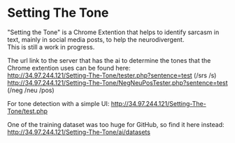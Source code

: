 # Setting The Tone
"Setting the Tone" is a Chrome Extention that helps to identify sarcasm in text, mainly in social media posts, to help the neurodivergent. <br>
This is still a work in progress. <br>

The url link to the server that has the ai to determine the tones that the Chrome extention uses can be found here: <br>
http://34.97.244.121/Setting-The-Tone/tester.php?sentence=test (/srs /s) <br>
http://34.97.244.121/Setting-The-Tone/NegNeuPosTester.php?sentence=test (/neg /neu /pos) <br>

For tone detection with a simple UI: http://34.97.244.121/Setting-The-Tone/test.php

One of the training dataset was too huge for GitHub, so find it here instead: http://34.97.244.121/Setting-The-Tone/ai/datasets
